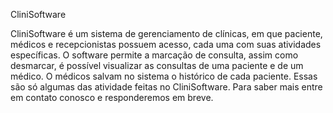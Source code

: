 CliniSoftware

CliniSoftware é um sistema de gerenciamento de clínicas, em que paciente, médicos e recepcionistas possuem acesso, cada uma com suas atividades específicas. O software permite a marcação de consulta, assim como desmarcar, é possível visualizar as consultas de uma paciente e de um médico. O médicos salvam no sistema o histórico de cada paciente. Essas são só algumas das atividade feitas no CliniSoftware. Para saber mais entre em contato conosco e responderemos em breve.